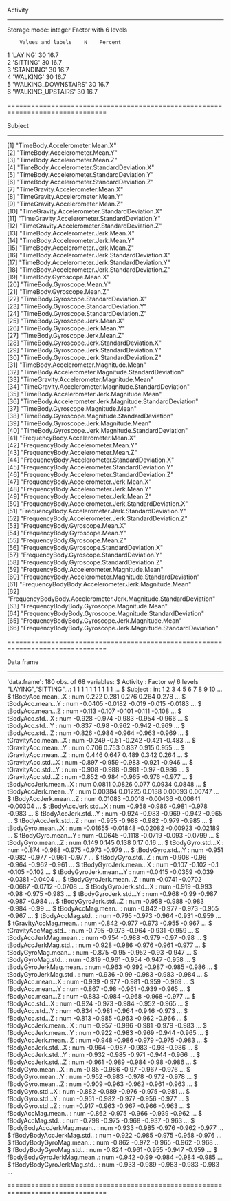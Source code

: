 Activity

-------------------------------------------------------------------------------

   Storage mode: integer
   Factor with 6 levels

        Values and labels    N    Percent 
                                          
   1 'LAYING'               30   16.7     
   2 'SITTING'              30   16.7     
   3 'STANDING'             30   16.7     
   4 'WALKING'              30   16.7     
   5 'WALKING_DOWNSTAIRS'   30   16.7     
   6 'WALKING_UPSTAIRS'     30   16.7     

===============================================================================

Subject

-------------------------------------------------------------------------------

[1] "TimeBody.Accelerometer.Mean.X"                                   
 [2] "TimeBody.Accelerometer.Mean.Y"                                   
 [3] "TimeBody.Accelerometer.Mean.Z"                                   
 [4] "TimeBody.Accelerometer.StandardDeviation.X"                      
 [5] "TimeBody.Accelerometer.StandardDeviation.Y"                      
 [6] "TimeBody.Accelerometer.StandardDeviation.Z"                      
 [7] "TimeGravity.Accelerometer.Mean.X"                                
 [8] "TimeGravity.Accelerometer.Mean.Y"                                
 [9] "TimeGravity.Accelerometer.Mean.Z"                                
[10] "TimeGravity.Accelerometer.StandardDeviation.X"                   
[11] "TimeGravity.Accelerometer.StandardDeviation.Y"                   
[12] "TimeGravity.Accelerometer.StandardDeviation.Z"                   
[13] "TimeBody.Accelerometer.Jerk.Mean.X"                              
[14] "TimeBody.Accelerometer.Jerk.Mean.Y"                              
[15] "TimeBody.Accelerometer.Jerk.Mean.Z"                              
[16] "TimeBody.Accelerometer.Jerk.StandardDeviation.X"                 
[17] "TimeBody.Accelerometer.Jerk.StandardDeviation.Y"                 
[18] "TimeBody.Accelerometer.Jerk.StandardDeviation.Z"                 
[19] "TimeBody.Gyroscope.Mean.X"                                       
[20] "TimeBody.Gyroscope.Mean.Y"                                       
[21] "TimeBody.Gyroscope.Mean.Z"                                       
[22] "TimeBody.Gyroscope.StandardDeviation.X"                          
[23] "TimeBody.Gyroscope.StandardDeviation.Y"                          
[24] "TimeBody.Gyroscope.StandardDeviation.Z"                          
[25] "TimeBody.Gyroscope.Jerk.Mean.X"                                  
[26] "TimeBody.Gyroscope.Jerk.Mean.Y"                                  
[27] "TimeBody.Gyroscope.Jerk.Mean.Z"                                  
[28] "TimeBody.Gyroscope.Jerk.StandardDeviation.X"                     
[29] "TimeBody.Gyroscope.Jerk.StandardDeviation.Y"                     
[30] "TimeBody.Gyroscope.Jerk.StandardDeviation.Z"                     
[31] "TimeBody.Accelerometer.Magnitude.Mean"                           
[32] "TimeBody.Accelerometer.Magnitude.StandardDeviation"              
[33] "TimeGravity.Accelerometer.Magnitude.Mean"                        
[34] "TimeGravity.Accelerometer.Magnitude.StandardDeviation"           
[35] "TimeBody.Accelerometer.Jerk.Magnitude.Mean"                      
[36] "TimeBody.Accelerometer.Jerk.Magnitude.StandardDeviation"         
[37] "TimeBody.Gyroscope.Magnitude.Mean"                               
[38] "TimeBody.Gyroscope.Magnitude.StandardDeviation"                  
[39] "TimeBody.Gyroscope.Jerk.Magnitude.Mean"                          
[40] "TimeBody.Gyroscope.Jerk.Magnitude.StandardDeviation"             
[41] "FrequencyBody.Accelerometer.Mean.X"                              
[42] "FrequencyBody.Accelerometer.Mean.Y"                              
[43] "FrequencyBody.Accelerometer.Mean.Z"                              
[44] "FrequencyBody.Accelerometer.StandardDeviation.X"                 
[45] "FrequencyBody.Accelerometer.StandardDeviation.Y"                 
[46] "FrequencyBody.Accelerometer.StandardDeviation.Z"                 
[47] "FrequencyBody.Accelerometer.Jerk.Mean.X"                         
[48] "FrequencyBody.Accelerometer.Jerk.Mean.Y"                         
[49] "FrequencyBody.Accelerometer.Jerk.Mean.Z"                         
[50] "FrequencyBody.Accelerometer.Jerk.StandardDeviation.X"            
[51] "FrequencyBody.Accelerometer.Jerk.StandardDeviation.Y"            
[52] "FrequencyBody.Accelerometer.Jerk.StandardDeviation.Z"            
[53] "FrequencyBody.Gyroscope.Mean.X"                                  
[54] "FrequencyBody.Gyroscope.Mean.Y"                                  
[55] "FrequencyBody.Gyroscope.Mean.Z"                                  
[56] "FrequencyBody.Gyroscope.StandardDeviation.X"                     
[57] "FrequencyBody.Gyroscope.StandardDeviation.Y"                     
[58] "FrequencyBody.Gyroscope.StandardDeviation.Z"                     
[59] "FrequencyBody.Accelerometer.Magnitude.Mean"                      
[60] "FrequencyBody.Accelerometer.Magnitude.StandardDeviation"         
[61] "FrequencyBodyBody.Accelerometer.Jerk.Magnitude.Mean"             
[62] "FrequencyBodyBody.Accelerometer.Jerk.Magnitude.StandardDeviation"
[63] "FrequencyBodyBody.Gyroscope.Magnitude.Mean"                      
[64] "FrequencyBodyBody.Gyroscope.Magnitude.StandardDeviation"         
[65] "FrequencyBodyBody.Gyroscope.Jerk.Magnitude.Mean"                 
[66] "FrequencyBodyBody.Gyroscope.Jerk.Magnitude.StandardDeviation"

===============================================================================

Data frame

-------------------------------------------------------------------------------

'data.frame':	180 obs. of  68 variables:
 $ Activity                   : Factor w/ 6 levels "LAYING","SITTING",..: 1 1 1 1 1 1 1 1 1 1 ...
 $ Subject                    : int  1 2 3 4 5 6 7 8 9 10 ...
 $ tBodyAcc.mean...X          : num  0.222 0.281 0.276 0.264 0.278 ...
 $ tBodyAcc.mean...Y          : num  -0.0405 -0.0182 -0.019 -0.015 -0.0183 ...
 $ tBodyAcc.mean...Z          : num  -0.113 -0.107 -0.101 -0.111 -0.108 ...
 $ tBodyAcc.std...X           : num  -0.928 -0.974 -0.983 -0.954 -0.966 ...
 $ tBodyAcc.std...Y           : num  -0.837 -0.98 -0.962 -0.942 -0.969 ...
 $ tBodyAcc.std...Z           : num  -0.826 -0.984 -0.964 -0.963 -0.969 ...
 $ tGravityAcc.mean...X       : num  -0.249 -0.51 -0.242 -0.421 -0.483 ...
 $ tGravityAcc.mean...Y       : num  0.706 0.753 0.837 0.915 0.955 ...
 $ tGravityAcc.mean...Z       : num  0.446 0.647 0.489 0.342 0.264 ...
 $ tGravityAcc.std...X        : num  -0.897 -0.959 -0.983 -0.921 -0.946 ...
 $ tGravityAcc.std...Y        : num  -0.908 -0.988 -0.981 -0.97 -0.986 ...
 $ tGravityAcc.std...Z        : num  -0.852 -0.984 -0.965 -0.976 -0.977 ...
 $ tBodyAccJerk.mean...X      : num  0.0811 0.0826 0.077 0.0934 0.0848 ...
 $ tBodyAccJerk.mean...Y      : num  0.00384 0.01225 0.0138 0.00693 0.00747 ...
 $ tBodyAccJerk.mean...Z      : num  0.01083 -0.0018 -0.00436 -0.00641 -0.00304 ...
 $ tBodyAccJerk.std...X       : num  -0.958 -0.986 -0.981 -0.978 -0.983 ...
 $ tBodyAccJerk.std...Y       : num  -0.924 -0.983 -0.969 -0.942 -0.965 ...
 $ tBodyAccJerk.std...Z       : num  -0.955 -0.988 -0.982 -0.979 -0.985 ...
 $ tBodyGyro.mean...X         : num  -0.01655 -0.01848 -0.02082 -0.00923 -0.02189 ...
 $ tBodyGyro.mean...Y         : num  -0.0645 -0.1118 -0.0719 -0.093 -0.0799 ...
 $ tBodyGyro.mean...Z         : num  0.149 0.145 0.138 0.17 0.16 ...
 $ tBodyGyro.std...X          : num  -0.874 -0.988 -0.975 -0.973 -0.979 ...
 $ tBodyGyro.std...Y          : num  -0.951 -0.982 -0.977 -0.961 -0.977 ...
 $ tBodyGyro.std...Z          : num  -0.908 -0.96 -0.964 -0.962 -0.961 ...
 $ tBodyGyroJerk.mean...X     : num  -0.107 -0.102 -0.1 -0.105 -0.102 ...
 $ tBodyGyroJerk.mean...Y     : num  -0.0415 -0.0359 -0.039 -0.0381 -0.0404 ...
 $ tBodyGyroJerk.mean...Z     : num  -0.0741 -0.0702 -0.0687 -0.0712 -0.0708 ...
 $ tBodyGyroJerk.std...X      : num  -0.919 -0.993 -0.98 -0.975 -0.983 ...
 $ tBodyGyroJerk.std...Y      : num  -0.968 -0.99 -0.987 -0.987 -0.984 ...
 $ tBodyGyroJerk.std...Z      : num  -0.958 -0.988 -0.983 -0.984 -0.99 ...
 $ tBodyAccMag.mean..         : num  -0.842 -0.977 -0.973 -0.955 -0.967 ...
 $ tBodyAccMag.std..          : num  -0.795 -0.973 -0.964 -0.931 -0.959 ...
 $ tGravityAccMag.mean..      : num  -0.842 -0.977 -0.973 -0.955 -0.967 ...
 $ tGravityAccMag.std..       : num  -0.795 -0.973 -0.964 -0.931 -0.959 ...
 $ tBodyAccJerkMag.mean..     : num  -0.954 -0.988 -0.979 -0.97 -0.98 ...
 $ tBodyAccJerkMag.std..      : num  -0.928 -0.986 -0.976 -0.961 -0.977 ...
 $ tBodyGyroMag.mean..        : num  -0.875 -0.95 -0.952 -0.93 -0.947 ...
 $ tBodyGyroMag.std..         : num  -0.819 -0.961 -0.954 -0.947 -0.958 ...
 $ tBodyGyroJerkMag.mean..    : num  -0.963 -0.992 -0.987 -0.985 -0.986 ...
 $ tBodyGyroJerkMag.std..     : num  -0.936 -0.99 -0.983 -0.983 -0.984 ...
 $ fBodyAcc.mean...X          : num  -0.939 -0.977 -0.981 -0.959 -0.969 ...
 $ fBodyAcc.mean...Y          : num  -0.867 -0.98 -0.961 -0.939 -0.965 ...
 $ fBodyAcc.mean...Z          : num  -0.883 -0.984 -0.968 -0.968 -0.977 ...
 $ fBodyAcc.std...X           : num  -0.924 -0.973 -0.984 -0.952 -0.965 ...
 $ fBodyAcc.std...Y           : num  -0.834 -0.981 -0.964 -0.946 -0.973 ...
 $ fBodyAcc.std...Z           : num  -0.813 -0.985 -0.963 -0.962 -0.966 ...
 $ fBodyAccJerk.mean...X      : num  -0.957 -0.986 -0.981 -0.979 -0.983 ...
 $ fBodyAccJerk.mean...Y      : num  -0.922 -0.983 -0.969 -0.944 -0.965 ...
 $ fBodyAccJerk.mean...Z      : num  -0.948 -0.986 -0.979 -0.975 -0.983 ...
 $ fBodyAccJerk.std...X       : num  -0.964 -0.987 -0.983 -0.98 -0.986 ...
 $ fBodyAccJerk.std...Y       : num  -0.932 -0.985 -0.971 -0.944 -0.966 ...
 $ fBodyAccJerk.std...Z       : num  -0.961 -0.989 -0.984 -0.98 -0.986 ...
 $ fBodyGyro.mean...X         : num  -0.85 -0.986 -0.97 -0.967 -0.976 ...
 $ fBodyGyro.mean...Y         : num  -0.952 -0.983 -0.978 -0.972 -0.978 ...
 $ fBodyGyro.mean...Z         : num  -0.909 -0.963 -0.962 -0.961 -0.963 ...
 $ fBodyGyro.std...X          : num  -0.882 -0.989 -0.976 -0.975 -0.981 ...
 $ fBodyGyro.std...Y          : num  -0.951 -0.982 -0.977 -0.956 -0.977 ...
 $ fBodyGyro.std...Z          : num  -0.917 -0.963 -0.967 -0.966 -0.963 ...
 $ fBodyAccMag.mean..         : num  -0.862 -0.975 -0.966 -0.939 -0.962 ...
 $ fBodyAccMag.std..          : num  -0.798 -0.975 -0.968 -0.937 -0.963 ...
 $ fBodyBodyAccJerkMag.mean.. : num  -0.933 -0.985 -0.976 -0.962 -0.977 ...
 $ fBodyBodyAccJerkMag.std..  : num  -0.922 -0.985 -0.975 -0.958 -0.976 ...
 $ fBodyBodyGyroMag.mean..    : num  -0.862 -0.972 -0.965 -0.962 -0.968 ...
 $ fBodyBodyGyroMag.std..     : num  -0.824 -0.961 -0.955 -0.947 -0.959 ...
 $ fBodyBodyGyroJerkMag.mean..: num  -0.942 -0.99 -0.984 -0.984 -0.985 ...
 $ fBodyBodyGyroJerkMag.std.. : num  -0.933 -0.989 -0.983 -0.983 -0.983 ...
 
 ===============================================================================
